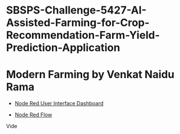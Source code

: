 # SBSPS-Challenge-5427-AI-Assisted-Farming-for-Crop-Recommendation-Farm-Yield-Prediction-Application

# Modern Farming by Venkat Naidu Rama
- [Node Red User Interface Dashboard](https://node-red-vvadp-2021-07-26.eu-gb.mybluemix.net/ui/#!/0?socketid=x1l_wuxDfg1IeBMlAAAo)


- [Node Red Flow](https://node-red-vvadp-2021-07-26.eu-gb.mybluemix.net/red/#flow/32b67566.1decea)

Vide 
